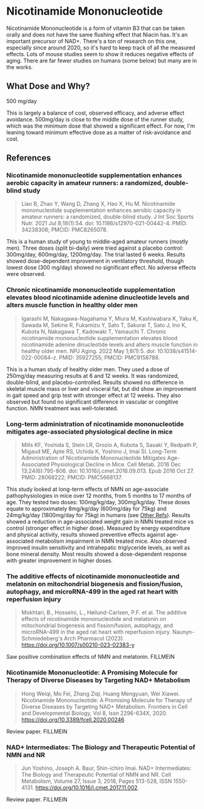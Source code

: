# Nicotinamide Mononucleotide
Nicotinamide Mononucleotide is a form of vitamin B3 that can be taken orally and does not have the same flushing effect that Niacin has.
It's an important precursor of NAD+.
There's a ton of research on this one, especially since around 2020, so it's hard to keep track of all the measured effects.
Lots of mouse studies seem to show it reduces negative effects of aging.
There are far fewer studies on humans (some below) but many are in the works.

## What Dose and Why?
500 mg/day

This is largely a balance of cost, observed efficacy, and adverse effect avoidance.
500mg/day is close to the middle dose of the runner study, which was the minimum dose that showed a significant effect.
For now, I'm leaning toward minimum effective dose as a matter of risk-avoidance and cost.

## References

### Nicotinamide mononucleotide supplementation enhances aerobic capacity in amateur runners: a randomized, double-blind study
> Liao B, Zhao Y, Wang D, Zhang X, Hao X, Hu M. Nicotinamide mononucleotide supplementation enhances aerobic capacity in amateur runners: a randomized, double-blind study. J Int Soc Sports Nutr. 2021 Jul 8;18(1):54. doi: 10.1186/s12970-021-00442-4. PMID: 34238308; PMCID: PMC8265078.

This is a human study of young to middle-aged amateur runners (mostly men).
Three doses (split bi-daily) were tried against a placebo control: 300mg/day, 600mg/day, 1200mg/day.
The trial lasted 6 weeks.
Results showed dose-dependent improvement in ventilatory threshold, though lowest dose (300 mg/day) showed no significant effect.
No adverse effects were observed.


### Chronic nicotinamide mononucleotide supplementation elevates blood nicotinamide adenine dinucleotide levels and alters muscle function in healthy older men
> Igarashi M, Nakagawa-Nagahama Y, Miura M, Kashiwabara K, Yaku K, Sawada M, Sekine R, Fukamizu Y, Sato T, Sakurai T, Sato J, Ino K, Kubota N, Nakagawa T, Kadowaki T, Yamauchi T. Chronic nicotinamide mononucleotide supplementation elevates blood nicotinamide adenine dinucleotide levels and alters muscle function in healthy older men. NPJ Aging. 2022 May 1;8(1):5. doi: 10.1038/s41514-022-00084-z. PMID: 35927255; PMCID: PMC9158788.

This is a human study of healthy older men.
They used a dose of 250mg/day measuring results at 6 and 12 weeks.
It was randomized, double-blind, and placebo-controlled.
Results showed no difference in skeletal muscle mass or liver and visceral fat, but did show an improvement in gait speed and grip test with stronger effect at 12 weeks.
They also observed but found no significant difference in vascular or congitive function.
NMN treatment was well-tolerated.


### Long-term administration of nicotinamide mononucleotide mitigates age-associated physiological decline in mice
> Mills KF, Yoshida S, Stein LR, Grozio A, Kubota S, Sasaki Y, Redpath P, Migaud ME, Apte RS, Uchida K, Yoshino J, Imai SI. Long-Term Administration of Nicotinamide Mononucleotide Mitigates Age-Associated Physiological Decline in Mice. Cell Metab. 2016 Dec 13;24(6):795-806. doi: 10.1016/j.cmet.2016.09.013. Epub 2016 Oct 27. PMID: 28068222; PMCID: PMC5668137.

This study looked at long-term effects of NMN on age-associate pathophysiologies in mice over 12 months, from 5 months to 17 months of age.
They tested two doses: 100mg/kg/day, 300mg/kg/day.
These doses equate to approximately 8mg/kg/day (600mg/day for 75kg) and 24mg/kg/day (1800mg/day for 75kg) in humans (see [Other Refs](/supplements/other_refs.md)).
Results showed a reduction in age-associated weight gain in NMN treated mice vs control (stronger effect in higher dose).
Measured by energy expenditure and physical activity, results showed preventive effects against age-associated metabolism impairment in NMN treated mice.
Also observed improved insulin sensitivity and intrahepatic triglyceride levels, as well as bone mineral density.
Most results showed a dose-dependent response with greater improvement in higher doses.


### The additive effects of nicotinamide mononucleotide and melatonin on mitochondrial biogenesis and fission/fusion, autophagy, and microRNA-499 in the aged rat heart with reperfusion injury
> Mokhtari, B., Hosseini, L., Høilund-Carlsen, P.F. et al. The additive effects of nicotinamide mononucleotide and melatonin on mitochondrial biogenesis and fission/fusion, autophagy, and microRNA-499 in the aged rat heart with reperfusion injury. Naunyn-Schmiedeberg's Arch Pharmacol (2023). https://doi.org/10.1007/s00210-023-02383-y

Saw positive combination effects of NMN and melatonin.
FILLMEIN

### Nicotinamide Mononucleotide: A Promising Molecule for Therapy of Diverse Diseases by Targeting NAD+ Metabolism
> Hong Weiqi, Mo Fei, Zhang Ziqi, Huang Mengyuan, Wei Xiawei. Nicotinamide Mononucleotide: A Promising Molecule for Therapy of Diverse Diseases by Targeting NAD+ Metabolism. Frontiers in Cell and Developmental Biology, Vol 8, Issn 2296-634X, 2020. https://doi.org/10.3389/fcell.2020.00246

Review paper.
FILLMEIN

### NAD+ Intermediates: The Biology and Therapeutic Potential of NMN and NR
> Jun Yoshino, Joseph A. Baur, Shin-ichiro Imai. NAD+ Intermediates: The Biology and Therapeutic Potential of NMN and NR. Cell Metabolism, Volume 27, Issue 3, 2018, Pages 513-528, ISSN 1550-4131. https://doi.org/10.1016/j.cmet.2017.11.002.

Review paper.
FILLMEIN



